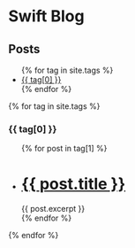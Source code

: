 # Swift Blog

## Posts

<ul>
  {% for tag in site.tags %}
    <li>
      <a href="#{{ tag[0] | downcase }}">{{ tag[0] }}</a>
    </li>
  {% endfor %}
</ul>

{% for tag in site.tags %}
  <h3>{{ tag[0] }}</h3>
  <ul>
    {% for post in tag[1] %}
      <li>
        <h1>
          <a href="{{ post.url | relative_url }}">{{ post.title }}</a>
        </h1>
        {{ post.excerpt }}
      </li>
    {% endfor %}
  </ul>
{% endfor %}
